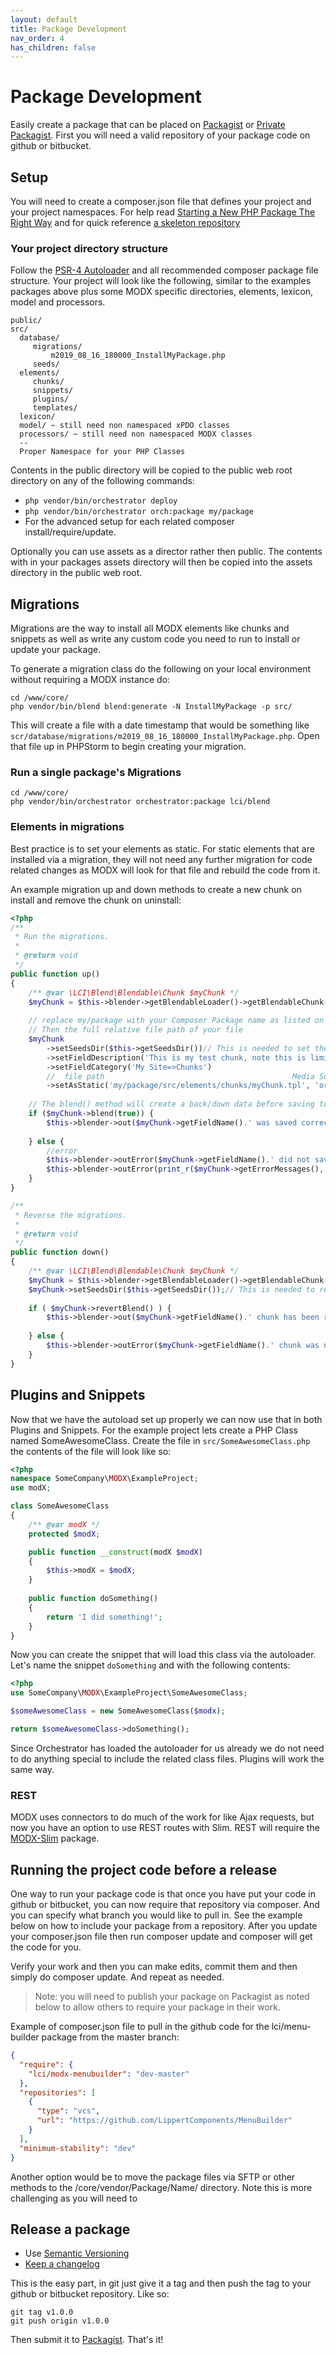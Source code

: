 ```yaml
---
layout: default
title: Package Development
nav_order: 4
has_children: false
---
```

# Package Development

Easily create a package that can be placed on [Packagist](https://packagist.org/) or [Private Packagist](https://packagist.com/).
First you will need a valid repository of your package code on github or bitbucket.

## Setup

You will need to create a composer.json file that defines your project and your project namespaces. For help read 
[Starting a New PHP Package The Right Way](https://www.sitepoint.com/starting-new-php-package-right-way/) and for quick
reference [a skeleton repository](https://github.com/thephpleague/skeleton)

### Your project directory structure

Follow the [PSR-4 Autoloader](https://www.php-fig.org/psr/psr-4/) and all recommended composer package file structure. Your project 
will look like the following, similar to the examples packages above plus some MODX specific directories, elements, lexicon, model and processors.
``` 
public/
src/
  database/
     migrations/
         m2019_08_16_180000_InstallMyPackage.php
     seeds/
  elements/
     chunks/
     snippets/
     plugins/
     templates/
  lexicon/
  model/ ~ still need non namespaced xPDO classes
  processors/ ~ still need non namespaced MODX classes
  --
  Proper Namespace for your PHP Classes
```

Contents in the public directory will be copied to the public web root directory on any of the following commands:
- `php vendor/bin/orchestrator deploy`
- `php vendor/bin/orchestrator orch:package my/package`
- For the advanced setup for each related composer install/require/update. 

Optionally you can use assets as a director rather then public. The contents with in your packages assets directory will 
then be copied into the assets directory in the public web root. 


## Migrations

Migrations are the way to install all MODX elements like chunks and snippets as well as write any custom code you need to 
run to install or update your package.

To generate a migration class do the following on your local environment without requiring a MODX instance do:

```
cd /www/core/
php vendor/bin/blend blend:generate -N InstallMyPackage -p src/
```

This will create a file with a date timestamp that would be something like `scr/database/migrations/m2019_08_16_180000_InstallMyPackage.php`.
Open that file up in PHPStorm to begin creating your migration.

### Run a single package's Migrations 

```
cd /www/core/
php vendor/bin/orchestrator orchestrator:package lci/blend
``` 

### Elements in migrations

Best practice is to set your elements as static. For static elements that are installed via a migration, they will not 
need any further migration for code related changes as MODX will look for that file and rebuild the code from it.

An example migration up and down methods to create a new chunk on install and remove the chunk on uninstall:

```php
<?php
/**
 * Run the migrations.
 *
 * @return void
 */
public function up()
{
    /** @var \LCI\Blend\Blendable\Chunk $myChunk */
    $myChunk = $this->blender->getBlendableLoader()->getBlendableChunk('myChunk');
    
    // replace my/package with your Composer Package name as listed on your composer.json file
    // Then the full relative file path of your file
    $myChunk
        ->setSeedsDir($this->getSeedsDir())// This is needed to set the down() data
        ->setFieldDescription('This is my test chunk, note this is limited to 255 or something')
        ->setFieldCategory('My Site=>Chunks')
        //  file path                                          Media Source name, orchestrator will put it in the correct place
        ->setAsStatic('my/package/src/elements/chunks/myChunk.tpl', 'orchestrator');
    
    // The blend() method will create a back/down data before saving to allow for easy revert with the revertBlend method
    if ($myChunk->blend(true)) {
        $this->blender->out($myChunk->getFieldName().' was saved correctly');
    
    } else {
        //error
        $this->blender->outError($myChunk->getFieldName().' did not save correctly ');
        $this->blender->outError(print_r($myChunk->getErrorMessages(), true), \LCI\Blend\Blender::VERBOSITY_DEBUG);
    }
}

/**
 * Reverse the migrations.
 *
 * @return void
 */
public function down()
{
    /** @var \LCI\Blend\Blendable\Chunk $myChunk */
    $myChunk = $this->blender->getBlendableLoader()->getBlendableChunk('myChunk');
    $myChunk->setSeedsDir($this->getSeedsDir());// This is needed to retrieve the down data
    
    if ( $myChunk->revertBlend() ) {
        $this->blender->out($myChunk->getFieldName().' chunk has been reverted to '.$this->getSeedsDir());
    
    } else {
        $this->blender->outError($myChunk->getFieldName().' chunk was not reverted');
    }
}
```


## Plugins and Snippets

Now that we have the autoload set up properly we can now use that in both Plugins and Snippets. For the example project 
lets create a PHP Class named SomeAwesomeClass. Create the file in `src/SomeAwesomeClass.php` the contents of the file
will look like so:
```php
<?php
namespace SomeCompany\MODX\ExampleProject;
use modX;

class SomeAwesomeClass
{
    /** @var modX */
    protected $modX;

    public function __construct(modX $modX) 
    {
        $this->modX = $modX;
    }
    
    public function doSomething()
    {
        return 'I did something!';
    }
}
```

Now you can create the snippet that will load this class via the autoloader. Let's name the snippet `doSomething` and with
the following contents:

```php
<?php
use SomeCompany\MODX\ExampleProject\SomeAwesomeClass;

$someAwesomeClass = new SomeAwesomeClass($modx);

return $someAwesomeClass->doSomething();
```

Since Orchestrator has loaded the autoloader for us already we do not need to do anything special to include the related class
files. Plugins will work the same way.

### REST

MODX uses connectors to do much of the work for like Ajax requests, but now you have an option to use REST routes with Slim.
REST will require the [MODX-Slim](https://github.com/LippertComponents/MODX-Slim) package.


## Running the project code before a release

One way to run your package code is that once you have put your code in github or bitbucket, you can now require that repository
via composer. And you can specify what branch you would like to pull in. See the example below on how to include your package
from a repository. After you update your composer.json file then run composer update and composer will get the code for you.

Verify your work and then you can make edits, commit them and then simply do composer update. And repeat as needed.

> Note: you will need to publish your package on Packagist as noted below to allow others to require your package in their work.

Example of composer.json file to pull in the github code for the lci/menu-builder package from the master branch:

```json
{
  "require": {
    "lci/modx-menubuilder": "dev-master"
  },
  "repositories": [
    {
      "type": "vcs",
      "url": "https://github.com/LippertComponents/MenuBuilder"
    }
  ],
  "minimum-stability": "dev"
}
```

Another option would be to move the package files via SFTP or other methods to the /core/vendor/Package/Name/ directory. Note
this is more challenging as you will need to 

## Release a package

- Use [Semantic Versioning](https://semver.org/)
- [Keep a changelog](https://keepachangelog.com)

This is the easy part, in git just give it a tag and then push the tag to your github or bitbucket repository. Like so:
```
git tag v1.0.0
git push origin v1.0.0
```

Then submit it to [Packagist](https://packagist.org/). That's it! 
